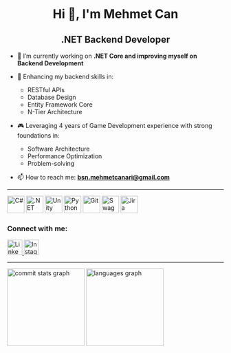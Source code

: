 <h1 align="center">Hi 👋, I'm Mehmet Can</h1>
<h2 align="center">.NET Backend Developer</h2>


- 🔭 I’m currently working on **.NET Core and improving myself on Backend Development**  
- 🌱 Enhancing my backend skills in:
  - RESTful APIs
  - Database Design
  - Entity Framework Core
  - N-Tier Architecture

- 🎮 Leveraging 4 years of Game Development experience with strong foundations in:
  - Software Architecture
  - Performance Optimization
  - Problem-solving

- 📫 How to reach me: **bsn.mehmetcanari@gmail.com**

---

<p>
  <img src="https://cdn.jsdelivr.net/gh/devicons/devicon/icons/csharp/csharp-original.svg" height="40" alt="C#" />
  <img src="https://cdn.jsdelivr.net/gh/devicons/devicon/icons/dot-net/dot-net-original.svg" height="40" alt=".NET" />
  <img src="https://cdn.jsdelivr.net/gh/devicons/devicon/icons/unity/unity-original.svg" height="40" alt="Unity" />
  <img src="https://cdn.jsdelivr.net/gh/devicons/devicon/icons/python/python-plain.svg" height="40" alt="Python" />
  <img src="https://cdn.jsdelivr.net/gh/devicons/devicon/icons/git/git-original.svg" height="40" alt="Git" />
  <img src="https://cdn.jsdelivr.net/gh/devicons/devicon/icons/swagger/swagger-original.svg" height="40" alt="Swagger" />
  <img src="https://cdn.jsdelivr.net/gh/devicons/devicon/icons/jira/jira-original.svg" height="40" alt="Jira" />
</p>


### Connect with me:
<p>
<a href="https://www.linkedin.com/in/mehmetcanari/" target="_blank">
  <img src="https://img.shields.io/badge/LinkedIn-0077B5?style=for-the-badge&logo=linkedin&logoColor=white" height="35" alt="LinkedIn" />
</a>
<a href="https://www.instagram.com/mehmetcanarii/" target="_blank">
  <img src="https://img.shields.io/badge/Instagram-E4405F?style=for-the-badge&logo=instagram&logoColor=white" height="35" alt="Instagram" />
</a>

</p>

---

<div align="left">
  <img src="https://github-readme-stats.vercel.app/api?username=mehmetcanarii&show_icons=true&include_all_commits=true&count_private=true&theme=midnight-purple&hide_border=false&custom_title=My%20GitHub%20Stats%20(2025)" height="180" alt="commit stats graph" />
  <img src="https://github-readme-stats.vercel.app/api/top-langs?username=mehmetcanari&locale=en&hide_title=false&layout=compact&card_width=360&langs_count=5&theme=midnight-purple&hide_border=false" height="180" alt="languages graph" />
</div>

